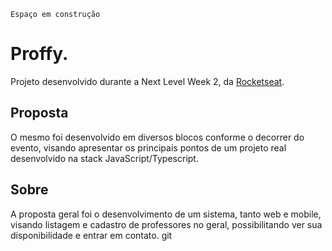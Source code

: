 ```
Espaço em construção
```



# Proffy.

Projeto desenvolvido durante a Next Level Week 2, da [Rocketseat](https://rocketseat.com.br).

## Proposta

O mesmo foi desenvolvido em diversos blocos conforme o decorrer do evento, visando apresentar os principais pontos de um projeto real desenvolvido na stack JavaScript/Typescript.


## Sobre

A proposta geral foi o desenvolvimento de um sistema, tanto web e mobile, visando listagem e cadastro de professores no geral, possibilitando ver sua disponibilidade e entrar em contato. git 
